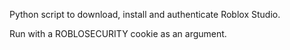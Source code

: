Python script to download, install and authenticate Roblox Studio.

Run with a ROBLOSECURITY cookie as an argument.